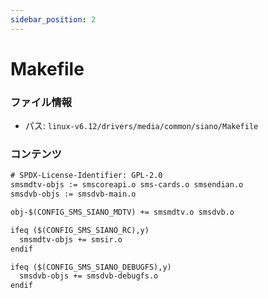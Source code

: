 ```yaml
---
sidebar_position: 2
---
```

# Makefile

### ファイル情報

- パス: `linux-v6.12/drivers/media/common/siano/Makefile`

### コンテンツ

```txt
# SPDX-License-Identifier: GPL-2.0
smsmdtv-objs := smscoreapi.o sms-cards.o smsendian.o
smsdvb-objs := smsdvb-main.o

obj-$(CONFIG_SMS_SIANO_MDTV) += smsmdtv.o smsdvb.o

ifeq ($(CONFIG_SMS_SIANO_RC),y)
  smsmdtv-objs += smsir.o
endif

ifeq ($(CONFIG_SMS_SIANO_DEBUGFS),y)
  smsdvb-objs += smsdvb-debugfs.o
endif

```
